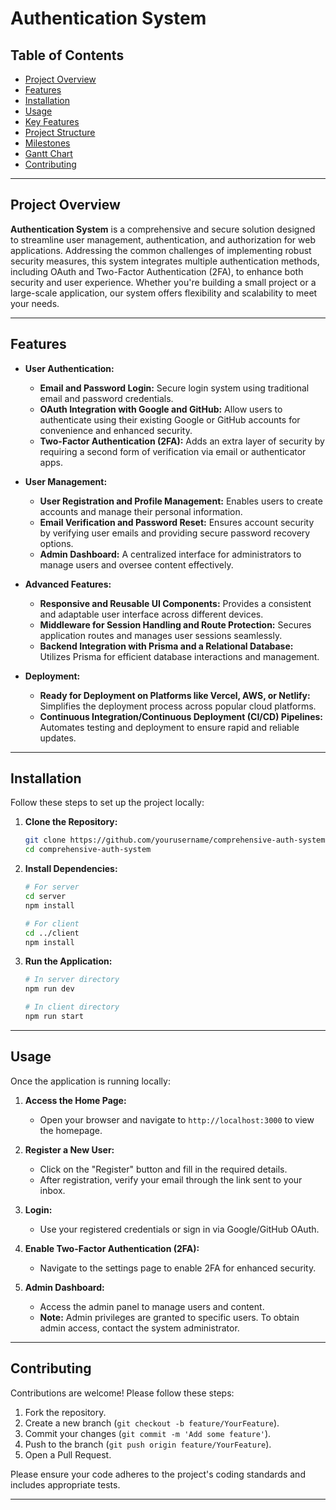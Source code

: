 # Authentication System



## Table of Contents
- [Project Overview](#project-overview)
- [Features](#features)
- [Installation](#installation)
- [Usage](#usage)
- [Key Features](#key-features)
- [Project Structure](#project-structure)
- [Milestones](#milestones)
- [Gantt Chart](#gantt-chart)
- [Contributing](#contributing)



---

## Project Overview

**Authentication System** is a comprehensive and secure solution designed to streamline user management, authentication, and authorization for web applications. Addressing the common challenges of implementing robust security measures, this system integrates multiple authentication methods, including OAuth and Two-Factor Authentication (2FA), to enhance both security and user experience. Whether you're building a small project or a large-scale application, our system offers flexibility and scalability to meet your needs.

---

## Features

- **User Authentication:**
  - **Email and Password Login:** Secure login system using traditional email and password credentials.
  - **OAuth Integration with Google and GitHub:** Allow users to authenticate using their existing Google or GitHub accounts for convenience and enhanced security.
  - **Two-Factor Authentication (2FA):** Adds an extra layer of security by requiring a second form of verification via email or authenticator apps.

- **User Management:**
  - **User Registration and Profile Management:** Enables users to create accounts and manage their personal information.
  - **Email Verification and Password Reset:** Ensures account security by verifying user emails and providing secure password recovery options.
  - **Admin Dashboard:** A centralized interface for administrators to manage users and oversee content effectively.

- **Advanced Features:**
  - **Responsive and Reusable UI Components:** Provides a consistent and adaptable user interface across different devices.
  - **Middleware for Session Handling and Route Protection:** Secures application routes and manages user sessions seamlessly.
  - **Backend Integration with Prisma and a Relational Database:** Utilizes Prisma for efficient database interactions and management.

- **Deployment:**
  - **Ready for Deployment on Platforms like Vercel, AWS, or Netlify:** Simplifies the deployment process across popular cloud platforms.
  - **Continuous Integration/Continuous Deployment (CI/CD) Pipelines:** Automates testing and deployment to ensure rapid and reliable updates.

---

## Installation

Follow these steps to set up the project locally:

1. **Clone the Repository:**
   ```bash
   git clone https://github.com/yourusername/comprehensive-auth-system.git
   cd comprehensive-auth-system
   ```

2. **Install Dependencies:**
   ```bash
   # For server
   cd server
   npm install

   # For client
   cd ../client
   npm install
   ```



3. **Run the Application:**
   ```bash
   # In server directory
   npm run dev

   # In client directory
   npm run start
   ```

---

## Usage

Once the application is running locally:

1. **Access the Home Page:**
   - Open your browser and navigate to `http://localhost:3000` to view the homepage.
  

2. **Register a New User:**
   - Click on the "Register" button and fill in the required details.
   - After registration, verify your email through the link sent to your inbox.


3. **Login:**
   - Use your registered credentials or sign in via Google/GitHub OAuth.


4. **Enable Two-Factor Authentication (2FA):**
   - Navigate to the settings page to enable 2FA for enhanced security.
 

5. **Admin Dashboard:**
   - Access the admin panel to manage users and content.
   - **Note:** Admin privileges are granted to specific users. To obtain admin access, contact the system administrator.


---


## Contributing

Contributions are welcome! Please follow these steps:

1. Fork the repository.
2. Create a new branch (`git checkout -b feature/YourFeature`).
3. Commit your changes (`git commit -m 'Add some feature'`).
4. Push to the branch (`git push origin feature/YourFeature`).
5. Open a Pull Request.

Please ensure your code adheres to the project's coding standards and includes appropriate tests.

---



